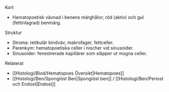 Kort
- Hematopoetisk vävnad i benens märghålor; röd (aktiv) och gul (fettinlagrad) benmärg.

Struktur
- Stroma: retikulär bindväv, makrofager, fettceller.
- Parenkym: hematopoetiska celler i nischer vid sinusoider.
- Sinusoider: fenestrerade kapillärer som släpper ut mogna celler.

Relaterat
- [[Histologi/Blod/Hematopoes Översikt|Hematopoes]]
- [[Histologi/Ben/Spongiöst Ben|Spongiöst ben]] / [[Histologi/Ben/Periost och Endost|Endost]]
